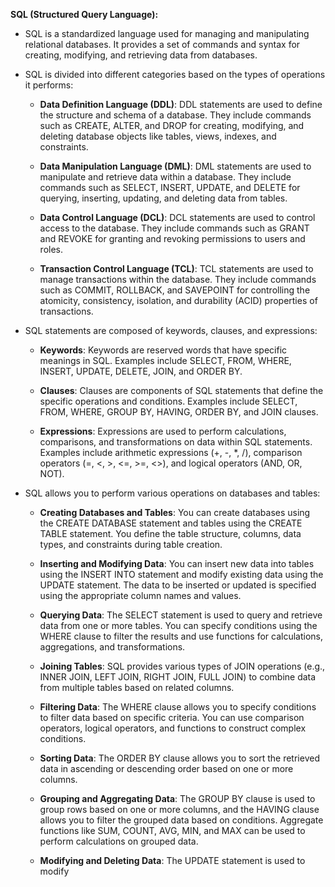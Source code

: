 **SQL (Structured Query Language):**

- SQL is a standardized language used for managing and manipulating relational databases. It provides a set of commands and syntax for creating, modifying, and retrieving data from databases.
    
- SQL is divided into different categories based on the types of operations it performs:
    
    - **Data Definition Language (DDL)**: DDL statements are used to define the structure and schema of a database. They include commands such as CREATE, ALTER, and DROP for creating, modifying, and deleting database objects like tables, views, indexes, and constraints.
        
    - **Data Manipulation Language (DML)**: DML statements are used to manipulate and retrieve data within a database. They include commands such as SELECT, INSERT, UPDATE, and DELETE for querying, inserting, updating, and deleting data from tables.
        
    - **Data Control Language (DCL)**: DCL statements are used to control access to the database. They include commands such as GRANT and REVOKE for granting and revoking permissions to users and roles.
        
    - **Transaction Control Language (TCL)**: TCL statements are used to manage transactions within the database. They include commands such as COMMIT, ROLLBACK, and SAVEPOINT for controlling the atomicity, consistency, isolation, and durability (ACID) properties of transactions.
        
- SQL statements are composed of keywords, clauses, and expressions:
    
    - **Keywords**: Keywords are reserved words that have specific meanings in SQL. Examples include SELECT, FROM, WHERE, INSERT, UPDATE, DELETE, JOIN, and ORDER BY.
        
    - **Clauses**: Clauses are components of SQL statements that define the specific operations and conditions. Examples include SELECT, FROM, WHERE, GROUP BY, HAVING, ORDER BY, and JOIN clauses.
        
    - **Expressions**: Expressions are used to perform calculations, comparisons, and transformations on data within SQL statements. Examples include arithmetic expressions (+, -, *, /), comparison operators (=, <, >, <=, >=, <>), and logical operators (AND, OR, NOT).
        
- SQL allows you to perform various operations on databases and tables:
    
    - **Creating Databases and Tables**: You can create databases using the CREATE DATABASE statement and tables using the CREATE TABLE statement. You define the table structure, columns, data types, and constraints during table creation.
        
    - **Inserting and Modifying Data**: You can insert new data into tables using the INSERT INTO statement and modify existing data using the UPDATE statement. The data to be inserted or updated is specified using the appropriate column names and values.
        
    - **Querying Data**: The SELECT statement is used to query and retrieve data from one or more tables. You can specify conditions using the WHERE clause to filter the results and use functions for calculations, aggregations, and transformations.
        
    - **Joining Tables**: SQL provides various types of JOIN operations (e.g., INNER JOIN, LEFT JOIN, RIGHT JOIN, FULL JOIN) to combine data from multiple tables based on related columns.
        
    - **Filtering Data**: The WHERE clause allows you to specify conditions to filter data based on specific criteria. You can use comparison operators, logical operators, and functions to construct complex conditions.
        
    - **Sorting Data**: The ORDER BY clause allows you to sort the retrieved data in ascending or descending order based on one or more columns.
        
    - **Grouping and Aggregating Data**: The GROUP BY clause is used to group rows based on one or more columns, and the HAVING clause allows you to filter the grouped data based on conditions. Aggregate functions like SUM, COUNT, AVG, MIN, and MAX can be used to perform calculations on grouped data.
        
    - **Modifying and Deleting Data**: The UPDATE statement is used to modify